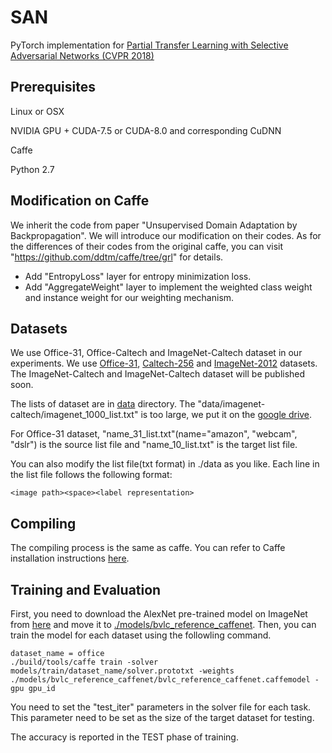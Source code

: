 # SAN
PyTorch implementation for [Partial Transfer Learning with Selective Adversarial Networks (CVPR 2018)](http://openaccess.thecvf.com/content_cvpr_2018/papers/Cao_Partial_Transfer_Learning_CVPR_2018_paper.pdf) 


## Prerequisites
Linux or OSX

NVIDIA GPU + CUDA-7.5 or CUDA-8.0 and corresponding CuDNN

Caffe

Python 2.7

## Modification on Caffe
We inherit the code from paper "Unsupervised Domain Adaptation by Backpropagation". We will introduce our modification on their codes. As for the differences of their codes from the original caffe, you can visit "https://github.com/ddtm/caffe/tree/grl" for details.

- Add "EntropyLoss" layer for entropy minimization loss.
- Add "AggregateWeight" layer to implement the weighted class weight and instance weight for our weighting mechanism. 

## Datasets
We use Office-31, Office-Caltech and ImageNet-Caltech dataset in our experiments. We use [Office-31](https://people.eecs.berkeley.edu/~jhoffman/domainadapt), [Caltech-256](http://www.vision.caltech.edu/Image_Datasets/Caltech256) and [ImageNet-2012](http://www.image-net.org) datasets. The ImageNet-Caltech and ImageNet-Caltech dataset will be published soon. 

The lists of dataset are in [data](./data) directory. The "data/imagenet-caltech/imagenet_1000_list.txt" is too large, we put it on the [google drive](https://drive.google.com/open?id=1QARHJoxVpyB2EQZyrBbBHSiEQjBowPD2). 

For Office-31 dataset, "name_31_list.txt"(name="amazon", "webcam", "dslr") is the source list file and "name_10_list.txt" is the target list file.

You can also modify the list file(txt format) in ./data as you like. Each line in the list file follows the following format:
```
<image path><space><label representation>
```

## Compiling
The compiling process is the same as caffe. You can refer to Caffe installation instructions [here](http://caffe.berkeleyvision.org/installation.html).

## Training and Evaluation
First, you need to download the AlexNet pre-trained model on ImageNet from [here](http://dl.caffe.berkeleyvision.org/bvlc_reference_caffenet.caffemodel) and move it to [./models/bvlc_reference_caffenet](./models/bvlc_reference_caffenet).
Then, you can train the model for each dataset using the followling command.
```
dataset_name = office
./build/tools/caffe train -solver models/train/dataset_name/solver.prototxt -weights ./models/bvlc_reference_caffenet/bvlc_reference_caffenet.caffemodel -gpu gpu_id
```
You need to set the "test_iter" parameters in the solver file for each task. This parameter need to be set as the size of the target dataset for testing.

The accuracy is reported in the TEST phase of training.
